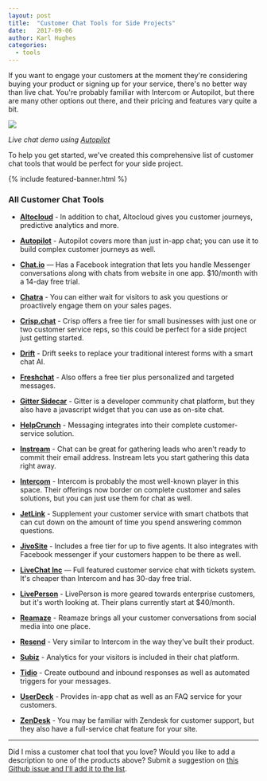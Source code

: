 ```yaml
---
layout: post
title:  "Customer Chat Tools for Side Projects"
date:   2017-09-06
author: Karl Hughes
categories:
  - tools
---
```


If you want to engage your customers at the moment they're considering buying your product or signing up for your service, there's no better way than live chat. You're probably familiar with Intercom or Autopilot, but there are many other options out there, and their pricing and features vary quite a bit.

![](https://i.imgur.com/yyUjCLE.gif)

_Live chat demo using [Autopilot](https://autopilothq.com/)_

To help you get started, we've created this comprehensive list of customer chat tools that would be perfect for your side project.

{% include featured-banner.html %}

### All Customer Chat Tools

- **[Altocloud](https://www.altocloud.com/)** - In addition to chat, Altocloud gives you customer journeys, predictive analytics and more.

- **[Autopilot](https://autopilothq.com/)** - Autopilot covers more than just in-app chat; you can use it to build complex customer journeys as well.

- **[Chat.io](https://www.chat.io)** — Has a Facebook integration that lets you handle Messenger conversations along with chats from website in one app. $10/month with a 14-day free trial.

- **[Chatra](https://chatra.io/)** - You can either wait for visitors to ask you questions or proactively engage them on your sales pages.

- **[Crisp.chat](https://crisp.chat/en/)** - Crisp offers a free tier for small businesses with just one or two customer service reps, so this could be perfect for a side project just getting started.

- **[Drift](https://www.drift.com/)** - Drift seeks to replace your traditional interest forms with a smart chat AI.

- **[Freshchat](https://www.freshchat.io/)** - Also offers a free tier plus personalized and targeted messages.

- **[Gitter Sidecar](https://sidecar.gitter.im/)** - Gitter is a developer community chat platform, but they also have a javascript widget that you can use as on-site chat.

- **[HelpCrunch](https://helpcrunch.com/)** - Messaging integrates into their complete customer-service solution.

- **[Instream](http://instream.io/en/)** - Chat can be great for gathering leads who aren't ready to commit their email address. Instream lets you start gathering this data right away.

- **[Intercom](https://www.intercom.com/)** - Intercom is probably the most well-known player in this space. Their offerings now border on complete customer and sales solutions, but you can just use them for chat as well.

- **[JetLink](https://jetlink.io)** - Supplement your customer service with smart chatbots that can cut down on the amount of time you spend answering common questions.

- **[JivoSite](https://www.jivochat.com/)** - Includes a free tier for up to five agents. It also integrates with Facebook messenger if your customers happen to be there as well.

- **[LiveChat Inc](https://www.livechatinc.com)** — Full featured customer service chat with tickets system. It's cheaper than Intercom and has 30-day free trial.

- **[LivePerson](https://www.liveperson.com/)** - LivePerson is more geared towards enterprise customers, but it's worth looking at. Their plans currently start at $40/month.

- **[Reamaze](https://www.reamaze.com/)** - Reamaze brings all your customer conversations from social media into one place.

- **[Resend](https://resend.io/)** - Very similar to Intercom in the way they've built their product.

- **[Subiz](https://subiz.com)** - Analytics for your visitors is included in their chat platform.

- **[Tidio](https://www.tidiochat.com)** - Create outbound and inbound responses as well as automated triggers for your messages.

- **[UserDeck](https://userdeck.com/)** - Provides in-app chat as well as an FAQ service for your customers.

- **[ZenDesk](https://www.zendesk.com/chat/)** - You may be familiar with Zendesk for customer support, but they also have a full-service chat feature for your site.

-----

Did I miss a customer chat tool that you love? Would you like to add a description to one of the products above? Submit a suggestion on [this Github issue and I'll add it to the list](https://github.com/karllhughes/side-project-marketing/issues/19).

